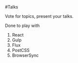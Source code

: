 #Talks

Vote for topics, present your talks.
 
Done to play with 

1. React
2. Gulp
3. Flux
4. PostCSS
5. BrowserSync